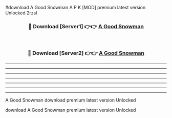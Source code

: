 #download A Good Snowman A P K [MOD] premium latest version Unlocked 2rzsl 



<div align="center">
<h3>🔴 Download [Server1] 👉👉 <a href="https://apkdownload3.web.app/">A Good Snowman</a></h3><br>

<h3>🔴 Download [Server2] 👉👉 <a href="https://apkdownload3.web.app/">A Good Snowman</a></h3>
</div>





----------------------------------------------------------

----------------------------------------------------------

----------------------------------------------------------

----------------------------------------------------------

----------------------------------------------------------

----------------------------------------------------------

----------------------------------------------------------

A Good Snowman download premium latest version Unlocked

download A Good Snowman premium latest version Unlocked
